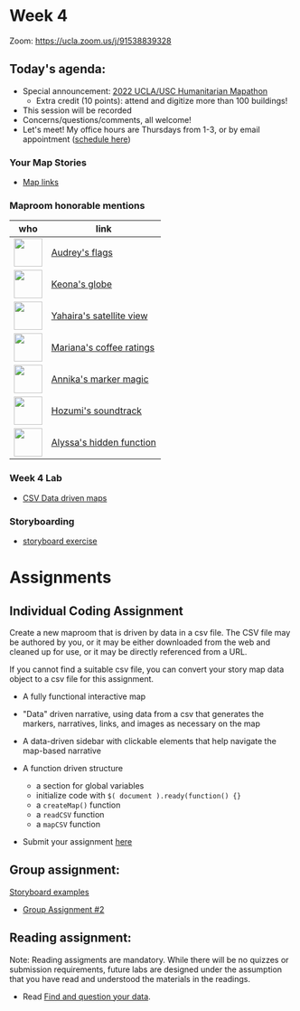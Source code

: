 # Week 4

Zoom: https://ucla.zoom.us/j/91538839328

## Today's agenda:

- Special announcement: [2022 UCLA/USC Humanitarian Mapathon](https://mapathon.la/)
   - Extra credit (10 points): attend and digitize more than 100 buildings!
- This session will be recorded
- Concerns/questions/comments, all welcome!
- Let's meet! My office hours are Thursdays from 1-3, or by email appointment ([schedule here](https://calendly.com/yohda/dh151))

### Your Map Stories

- [Map links](https://github.com/yohman/22S-DH151/discussions/7)

### Maproom honorable mentions

who | link 
--- | ---
<img src="https://avatars.githubusercontent.com/u/86279691?s=64&v=4" width=50> | [Audrey's flags](https://audreytey.github.io/DH151/Week3/index.html)
<img src="https://avatars.githubusercontent.com/u/77227941?s=64&v=4" width=50> | [Keona's globe](https://kmpablo.github.io/DH151/Week3/mapindex.html)
<img src="https://avatars.githubusercontent.com/u/88252077?s=64&v=4" width=50> | [Yahaira's satellite view](https://yahairaycortez.github.io/DH151/Week3/index.html)
<img src="https://avatars.githubusercontent.com/u/91553236?s=64&v=4" width=50> | [Mariana's coffee ratings](https://marianao-b.github.io/22S-DH151/Week3/index.html)
<img src="https://avatars.githubusercontent.com/u/102548069?s=64&v=4" width=50> | [Annika's marker magic](https://siala7.github.io/DH151/Week3/)
<img src="https://avatars.githubusercontent.com/u/74166310?s=60&v=4" width=50> | [Hozumi's soundtrack](https://hoz-map.github.io/DH151/Week3/index.html)
<img src="https://avatars.githubusercontent.com/u/97260713?s=64&v=4" width=50> | [Alyssa's hidden function](https://lsssmmns.github.io/DH151/Week3/aboutme.html)

### Week 4 Lab

- [CSV Data driven maps](Lab)

### Storyboarding

- [storyboard exercise](storyboard.md)

# Assignments

## Individual Coding Assignment

Create a new maproom that is driven by data in a csv file. The CSV file may be authored by you, or it may be either downloaded from the web and cleaned up for use, or it may be directly referenced from a URL.

If you cannot find a suitable csv file, you can convert your story map data object to a csv file for this assignment.

- A fully functional interactive map
- "Data" driven narrative, using data from a csv that generates the markers, narratives, links, and images as necessary on the map
- A data-driven sidebar with clickable elements that help navigate the map-based narrative
- A function driven structure
  - a section for global variables
  - initialize code with `$( document ).ready(function() {}`
  - a `createMap()` function
  - a `readCSV` function
  - a `mapCSV` function


- Submit your assignment [here](https://github.com/yohman/22S-DH151/discussions/10)

## Group assignment:

[Storyboard examples](https://docs.google.com/presentation/d/1famiX2lWNtsAk-o3_S48Ka7bImBAvRq3UXBKllDwMvw/edit?usp=sharing)

- [Group Assignment #2](https://github.com/yohman/22S-DH151/blob/main/Group%20Assignments/GroupAssignment2.md)

## Reading assignment:

Note: Reading assigments are mandatory. While there will be no quizzes or submission requirements, future labs are designed under the assumption that you have read and understood the materials in the readings.

- Read [Find and question your data](https://handsondataviz.org/find.html). 

